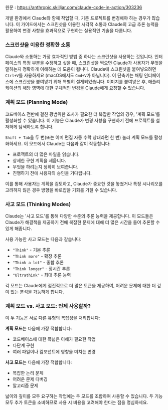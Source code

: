 원문 : https://anthropic.skilljar.com/claude-code-in-action/303236

개발 환경에서 Claude와 함께 작업할 때, 기존 프로젝트를 변경해야 하는 경우가 많습니다. 이 가이드에서는 스크린샷을 이용한 시각적 소통과 Claude의 고급 추론 능력을 활용하여 변경 사항을 효과적으로 구현하는 실용적인 기술을 다룹니다.

### 스크린샷을 이용한 정확한 소통
Claude와 소통하는 가장 효과적인 방법 중 하나는 스크린샷을 사용하는 것입니다. 인터페이스의 특정 부분을 수정하고 싶을 때, 스크린샷을 찍으면 Claude가 사용자가 무엇을 말하는지 정확하게 이해하는 데 도움이 됩니다.
Claude에 스크린샷을 붙여넣으려면 `Ctrl+V`를 사용하세요 (macOS에서도 `Cmd+V`가 아닙니다). 이 단축키는 채팅 인터페이스에 스크린샷을 붙여넣기 위해 특별히 설계되었습니다. 이미지를 붙여넣은 후, 애플리케이션의 해당 영역에 대한 구체적인 변경을 Claude에게 요청할 수 있습니다.

### 계획 모드 (Planning Mode)
코드베이스 전반에 걸친 광범위한 조사가 필요한 더 복잡한 작업의 경우, '계획 모드'를 활성화할 수 있습니다. 이 기능은 Claude가 변경 사항을 구현하기 전에 프로젝트를 철저하게 탐색하도록 합니다.

`Shift + Tab`을 두 번(또는 이미 편집 자동 수락 상태라면 한 번) 눌러 계획 모드를 활성화하세요. 이 모드에서 Claude는 다음과 같이 작동합니다:
* 프로젝트의 더 많은 파일을 읽습니다.
* 상세한 구현 계획을 세웁니다.
* 무엇을 하려는지 정확히 보여줍니다.
* 진행하기 전에 사용자의 승인을 기다립니다.

이를 통해 사용자는 계획을 검토하고, Claude가 중요한 것을 놓쳤거나 특정 시나리오를 고려하지 않은 경우 방향을 바로잡을 기회를 가질 수 있습니다.

### 사고 모드 (Thinking Modes)
Claude는 '사고 모드'를 통해 다양한 수준의 추론 능력을 제공합니다. 이 모드들은 Claude가 해결책을 제공하기 전에 복잡한 문제에 대해 더 많은 시간을 들여 추론할 수 있게 해줍니다.

사용 가능한 사고 모드는 다음과 같습니다:
* `"Think"` - 기본 추론
* `"Think more"` - 확장 추론
* `"Think a lot"` - 종합 추론
* `"Think longer"` - 장시간 추론
* `"Ultrathink"` - 최대 추론 능력

각 모드는 Claude에게 점진적으로 더 많은 토큰을 제공하여, 어려운 문제에 대한 더 깊이 있는 분석을 가능하게 합니다.

### 계획 모드 vs. 사고 모드: 언제 사용할까?
이 두 기능은 서로 다른 유형의 복잡성을 처리합니다:

**계획 모드**는 다음에 가장 적합합니다:
* 코드베이스에 대한 폭넓은 이해가 필요한 작업
* 다단계 구현
* 여러 파일이나 컴포넌트에 영향을 미치는 변경

**사고 모드**는 다음에 가장 적합합니다:
* 복잡한 논리 문제
* 어려운 문제 디버깅
* 알고리즘 문제

넓이와 깊이를 모두 요구하는 작업에는 두 모드를 조합하여 사용할 수 있습니다. 두 기능 모두 추가 토큰을 소비하므로 사용 시 비용을 고려해야 한다는 점을 명심하세요.